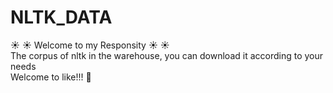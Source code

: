 # NLTK_DATA

:sunny: :sunny: Welcome to my Responsity :sunny: :sunny:  
The corpus of nltk in the warehouse, you can download it according to your needs  
Welcome to like!!! 👀
